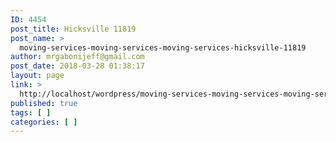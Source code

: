 ```yaml
---
ID: 4454
post_title: Hicksville 11819
post_name: >
  moving-services-moving-services-moving-services-hicksville-11819
author: mrgabonijeff@gmail.com
post_date: 2018-03-28 01:38:17
layout: page
link: >
  http://localhost/wordpress/moving-services-moving-services-moving-services-hicksville-11819/
published: true
tags: [ ]
categories: [ ]
---
```

